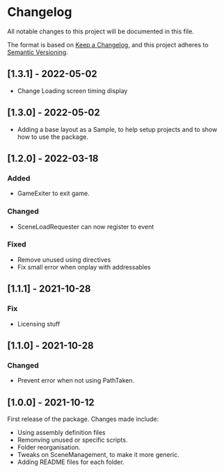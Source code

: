 # Changelog
All notable changes to this project will be documented in this file.

The format is based on [Keep a Changelog](https://keepachangelog.com/en/1.0.0/),
and this project adheres to [Semantic Versioning](https://semver.org/spec/v2.0.0.html).

## [1.3.1] - 2022-05-02
- Change Loading screen timing display


## [1.3.0] - 2022-05-02
- Adding a base layout as a Sample, to help setup projects and to show how to use the package.


## [1.2.0] - 2022-03-18
### Added
- GameExiter to exit game.

### Changed
- SceneLoadRequester can now register to event

### Fixed
- Remove unused using directives
- Fix small error when onplay with addressables


## [1.1.1] - 2021-10-28
### Fix
- Licensing stuff


## [1.1.0] - 2021-10-28
### Changed
- Prevent error when not using PathTaken.


## [1.0.0] - 2021-10-12
First release of the package. Changes made include: 
- Using assembly definition files
- Remonving unused or specific scripts.
- Folder reorganisation.
- Tweaks on SceneManagement, to make it more generic.
- Adding README files for each folder.

